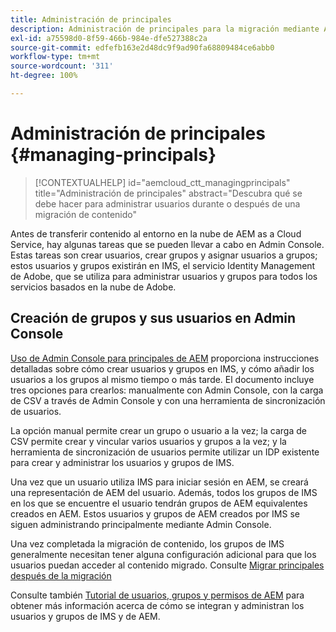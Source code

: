 ```yaml
---
title: Administración de principales
description: Administración de principales para la migración mediante Admin Console
exl-id: a75598d0-8f59-466b-984e-dfe527388c2a
source-git-commit: edfefb163e2d48dc9f9ad90fa68809484ce6abb0
workflow-type: tm+mt
source-wordcount: '311'
ht-degree: 100%

---
```


# Administración de principales {#managing-principals}

>[!CONTEXTUALHELP]
>id="aemcloud_ctt_managingprincipals"
>title="Administración de principales"
>abstract="Descubra qué se debe hacer para administrar usuarios durante o después de una migración de contenido"

Antes de transferir contenido al entorno en la nube de AEM as a Cloud Service, hay algunas tareas que se pueden llevar a cabo en Admin Console.  Estas tareas son crear usuarios, crear grupos y asignar usuarios a grupos; estos usuarios y grupos existirán en IMS, el servicio Identity Management de Adobe, que se utiliza para administrar usuarios y grupos para todos los servicios basados en la nube de Adobe.

## Creación de grupos y sus usuarios en Admin Console

[Uso de Admin Console para principales de AEM](https://experienceleague.adobe.com/es/docs/experience-manager-cloud-service/content/security/ims-support#how-to-set-up) proporciona instrucciones detalladas sobre cómo crear usuarios y grupos en IMS, y cómo añadir los usuarios a los grupos al mismo tiempo o más tarde.  El documento incluye tres opciones para crearlos: manualmente con Admin Console, con la carga de CSV a través de Admin Console y con una herramienta de sincronización de usuarios.

La opción manual permite crear un grupo o usuario a la vez; la carga de CSV permite crear y vincular varios usuarios y grupos a la vez; y la herramienta de sincronización de usuarios permite utilizar un IDP existente para crear y administrar los usuarios y grupos de IMS.

Una vez que un usuario utiliza IMS para iniciar sesión en AEM, se creará una representación de AEM del usuario.  Además, todos los grupos de IMS en los que se encuentre el usuario tendrán grupos de AEM equivalentes creados en AEM.  Estos usuarios y grupos de AEM creados por IMS se siguen administrando principalmente mediante Admin Console.

Una vez completada la migración de contenido, los grupos de IMS generalmente necesitan tener alguna configuración adicional para que los usuarios puedan acceder al contenido migrado.  Consulte [Migrar principales después de la migración](/help/journey-migration/managing-principals-after-migration.md)

Consulte también [Tutorial de usuarios, grupos y permisos de AEM](https://experienceleague.adobe.com/es/docs/experience-manager-learn/cloud-service/accessing/aem-users-groups-and-permissions) para obtener más información acerca de cómo se integran y administran los usuarios y grupos de IMS y de AEM.
